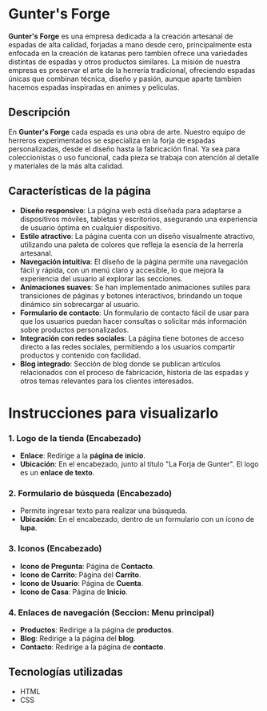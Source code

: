 # Gunter's Forge

**Gunter's Forge** es una empresa dedicada a la creación artesanal de espadas de alta calidad, forjadas a mano desde cero, principalmente esta enfocada en la creación de katanas pero tambien ofrece una variedades distintas de espadas y otros productos similares. La misión de nuestra empresa es preservar el arte de la herrería tradicional, ofreciendo espadas únicas que combinan técnica, diseño y pasión, aunque aparte tambien hacemos espadas inspiradas en animes y peliculas.

## Descripción

En **Gunter's Forge** cada espada es una obra de arte. Nuestro equipo de herreros experimentados se especializa en la forja de espadas personalizadas, desde el diseño hasta la fabricación final. Ya sea para coleccionistas o uso funcional, cada pieza se trabaja con atención al detalle y materiales de la más alta calidad.

## Características de la página

- **Diseño responsivo**: La página web está diseñada para adaptarse a dispositivos móviles, tabletas y escritorios, asegurando una experiencia de usuario óptima en cualquier dispositivo.
- **Estilo atractivo**: La página cuenta con un diseño visualmente atractivo, utilizando una paleta de colores que refleja la esencia de la herrería artesanal.
- **Navegación intuitiva**: El diseño de la página permite una navegación fácil y rápida, con un menú claro y accesible, lo que mejora la experiencia del usuario al explorar las secciones.
- **Animaciones suaves**: Se han implementado animaciones sutiles para transiciones de páginas y botones interactivos, brindando un toque dinámico sin sobrecargar al usuario.
- **Formulario de contacto**: Un formulario de contacto fácil de usar para que los usuarios puedan hacer consultas o solicitar más información sobre productos personalizados.
- **Integración con redes sociales**: La página tiene botones de acceso directo a las redes sociales, permitiendo a los usuarios compartir productos y contenido con facilidad.
- **Blog integrado**: Sección de blog donde se publican artículos relacionados con el proceso de fabricación, historia de las espadas y otros temas relevantes para los clientes interesados.

# Instrucciones para visualizarlo

### 1. Logo de la tienda (Encabezado)
- **Enlace**: Redirige a la **página de inicio**.
- **Ubicación**: En el encabezado, junto al título "La Forja de Gunter". El logo es un **enlace de texto**.

### 2. Formulario de búsqueda (Encabezado)
- Permite ingresar texto para realizar una búsqueda.
- **Ubicación**: En el encabezado, dentro de un formulario con un ícono de **lupa**.

### 3. Iconos (Encabezado)
- **Icono de Pregunta**: Página de **Contacto**.
- **Icono de Carrito**: Página del **Carrito**.
- **Icono de Usuario**: Página de **Cuenta**.
- **Icono de Casa**: Página de **Inicio**.

### 4. Enlaces de navegación (Seccion: Menu principal)
- **Productos**: Redirige a la página de **productos**.
- **Blog**: Redirige a la página del **blog**.
- **Contacto**: Redirige a la página de **contacto**.


## Tecnologías utilizadas

- HTML
- CSS

